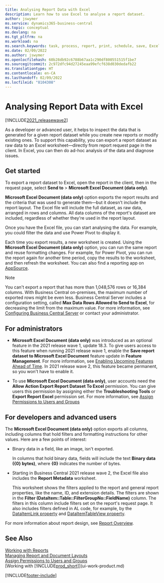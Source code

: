 ```yaml
---
title: Analysing Report Data with Excel
description: Learn how to use Excel to analyse a report dataset.
author: jswymer
ms.service: dynamics365-business-central
ms.topic: conceptual
ms.devlang: na
ms.tgt_pltfrm: na
ms.workload: na
ms.search.keywords: task, process, report, print, schedule, save, Excel, PDF, Word, dataset
ms.date: 02/09/2022
ms.author: jswymer
ms.openlocfilehash: 60b28db92c6788b67aa1c290df800551515f1be7
ms.sourcegitcommit: 2c972dfc94d27245eaa99efcf638d030dedafb22
ms.translationtype: HT
ms.contentlocale: en-CA
ms.lasthandoff: 02/09/2022
ms.locfileid: "8104308"
---
```

# <a name="analyzing-report-data-with-excel"></a>Analysing Report Data with Excel

[!INCLUDE[2021_releasewave2](includes/2021_releasewave2.md)]

As a developer or advanced user, it helps to inspect the data that is generated for a given report dataset while you create new reports or modify existing ones. To support this capability, you can export a report dataset as raw data to an Excel worksheet&mdash;directly from report request page in the client. In Excel, you can then do ad-hoc analysis of the data and diagnose issues.

## <a name="get-started"></a>Get started

To export a report dataset to Excel, open the report in the client, then in the request page, select **Send to** > **Microsoft Excel Document (data only)**. 

**Microsoft Excel Document (data only)** option exports the report results and the criteria that was used to generate them&mdash;but it doesn't include the report layout. The Excel file will include the full dataset, as raw data, arranged in rows and columns. All data columns of the report's dataset are included, regardless of whether they're used in the report layout.

Once you have the Excel file, you can start analysing the data. For example, you could filter the data and use Power Pivot to display it.

Each time you export results, a new worksheet is created. Using the **Microsoft Excel Document (data only)** option, you can run the same report and reuse formatting changes. For example, for Power Pivot, you can run the report again for another time period, copy the results to the worksheet, and then refresh the worksheet. You can also find a reporting app on [AppSource](https://appsource.microsoft.com/).

> [!NOTE]
> You can't export a report that has more than 1,048,576 rows or 16,384 columns. With Business Central on-premises, the maximum number of exported rows might be even less. Business Central Server includes a configuration setting, called **Max Data Rows Allowed to Send to Excel**, for decreasing the limit from the maximum value. For more information, see [Configuring Business Central Server](/dynamics365/business-central/dev-itpro/administration/configure-server-instance#General) or contact your administrator.

## <a name="for-administrators"></a>For administrators

- **Microsoft Excel Document (data only)** was introduced as an optional feature in the 2021 release wave 1, update 18.3. To give users access to this feature when running 2021 release wave 1, enable the **Save report dataset to Microsoft Excel Document** feature update in **Feature Management**. For more information, see [Enabling Upcoming Features Ahead of Time](/dynamics365/business-central/dev-itpro/administration/feature-management). In 2021 release wave 2, this feature became permanent, so you won't have to enable it.

- To use **Microsoft Excel Document (data only)**, user accounts need the **Allow Action Export Report Dataset To Excel** permission. You can give users this permission by assigning either the **Troubleshooting Tools** or **Export Report Excel** permission set. For more information, see [Assign Permissions to Users and Groups](ui-define-granular-permissions.md)  

## <a name="for-developers-and-advanced-users"></a>For developers and advanced users

The **Microsoft Excel Document (data only)** option exports all columns, including columns that hold filters and formatting instructions for other values. Here are a few points of interest:

- Binary data in a field, like an image, isn't exported.

  In columns that hold binary data, fields will include the text **Binary data ({0} bytes)**, where **{0}** indicates the number of bytes.
- Starting in Business Central 2021 release wave 2, the Excel file also includes the **Report Metadata** worksheet.

  This worksheet shows the filters applied to the report and general report properties, like the name, ID, and extension details. The filters are shown in the **Filter (DataItem::Table::FilterGroupNo::FieldName)** column. The filters in this column include filters set on the report's request page. It also includes filters defined in AL code, for example, by the [DataItemLink property](/dynamics365/business-central/dev-itpro/developer/properties/devenv-dataitemlink-reports-property) and [DataItemTableView property](/dynamics365/business-central/dev-itpro/developer/properties/devenv-dataitemtableview-property).

For more information about report design, see [Report Overview](/dynamics365/business-central/dev-itpro/developer/devenv-reports).

## <a name="see-also"></a>See Also

[Working with Reports](ui-work-report.md)  
[Managing Report and Document Layouts](ui-manage-report-layouts.md)  
[Assign Permissions to Users and Groups](ui-define-granular-permissions.md)  
[Working with [!INCLUDE[prod_short](includes/prod_short.md)]](ui-work-product.md)

[!INCLUDE[footer-include](includes/footer-banner.md)]